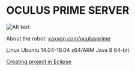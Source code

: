 # OCULUS PRIME  SERVER

![Alt text](http://www.xaxxon.com/images/oculusprime/oculusprime_charging.jpg)

About the robot: [ xaxxon.com/oculusprime ](http://www.xaxxon.com/oculusprime)

Linux Ubuntu 14.04-16.04 x64/ARM Java 8 64-bit

[ Creating project in Eclipse ](http://www.xaxxon.com/documentation/view/oculus-prime-extending-the-java-application)
